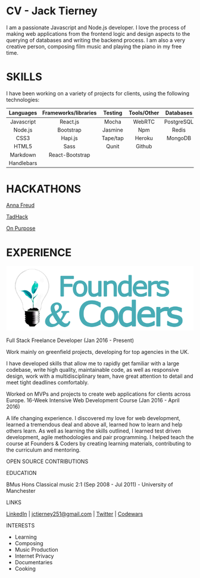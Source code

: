 
# CV - Jack Tierney
I am a passionate Javascript and Node.js developer. I love the process of making web applications from the frontend logic and design aspects to the querying of databases and writing the backend process. I am also a very creative person, composing film music and playing the piano in my free time.

# SKILLS

I have been working on a variety of projects for clients, using the following technologies:


|Languages   |Frameworks/libraries   |Testing | Tools/Other |Databases  |
|:----------:|:---------------------:|:------:|:-----------:|:---------:|
| Javascript |React.js               |Mocha   | WebRTC |PostgreSQL  
| Node.js    | Bootstrap             |Jasmine | Npm    |Redis
| CSS3       | Hapi.js               |Tape/tap| Heroku |MongoDB
| HTML5      | Sass                  |Qunit   | Github
| Markdown   | React-Bootstrap       |        
| Handlebars |                       |

# HACKATHONS

[Anna Freud](hackathons/annafreud.md)

[TadHack]()

[On Purpose]()

[]()

# EXPERIENCE


![fac logo](projects/fac.png)

Full Stack Freelance Developer (Jan 2016 - Present)

Work mainly on greenfield projects, developing for top agencies in the UK.

I have developed skills that allow me to rapidly get familiar with a large codebase, write high quality, maintainable code, as well as responsive design, work with a multidisciplinary team, have great attention to detail and meet tight deadlines comfortably.



Worked on MVPs and projects to create web applications for clients across Europe.
16-Week Intensive Web Development Course (Jan 2016 - April 2016)

A life changing experience. I discovered my love for web development, learned a tremendous deal and above all, learned how to learn and help others learn.
As well as learning the skills outlined, I learned test driven development, agile methodologies and pair programming.
I helped teach the course at Founders & Coders by creating learning materials, contributing to the curriculum and mentoring.


OPEN SOURCE CONTRIBUTIONS



EDUCATION

BMus Hons Classical music 2:1 (Sep 2008 - Jul 2011) - University of Manchester


LINKS

[LinkedIn](https://www.linkedin.com/in/jack-tierney-msta-cfte-a683a194?trk=nav_responsive_tab_profile_pic) | [jctierney251@gmail.com]() | [Twitter](https://twitter.com/jctierney36251) | [Codewars](http://www.codewars.com/users/coding251)


INTERESTS

* Learning
* Composing
* Music Production
* Internet Privacy
* Documentaries
* Cooking
